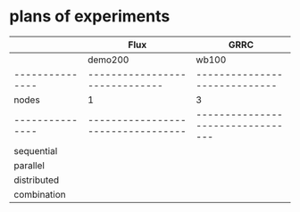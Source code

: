 # plans of experiments

|                 |  Flux                              |              GRRC                 |
| --------------- |          ---------------           |          ---------------          |
|                 |    demo200       |      wb100      |     demo200     |     wb100       |
| --------------- | ------------------------------     | -----------------------------     |
|     nodes       |  1     |    3    | 1     |    3    | 1 | 5 | 10 | 15 | 1 | 5 | 10 | 15 |
| --------------- | ---------------------------------- | --------------------------------- |
|  sequential     |        |         |   |   |    |    |   |   |    |    |   |   |    |    |
|  parallel       |        |         |   |   |    |    |   |   |    |    |   |   |    |    |
|  distributed    |        |         |   |   |    |    |   |   |    |    |   |   |    |    |
|  combination    |        |         |   |   |    |    |   |   |    |    |   |   |    |    |